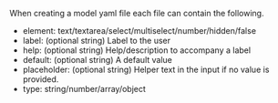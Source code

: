When creating a model yaml file each file can contain the following.

* element: text/textarea/select/multiselect/number/hidden/false
* label: (optional string) Label to the user
* help: (optional string) Help/description to accompany a label
* default: (optional string) A default value
* placeholder: (optional string) Helper text in the input if no value is provided.
* type: string/number/array/object
